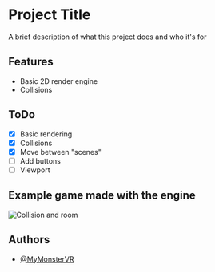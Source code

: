 # Project Title

A brief description of what this project does and who it's for

## Features

- Basic 2D render engine
- Collisions

## ToDo
- [x] Basic rendering
- [x] Collisions
- [x] Move between "scenes"
- [ ] Add buttons
- [ ] Viewport

## Example game made with the engine

![Collision and room](https://i.gyazo.com/16a280adb5d14a511a8e7360ebed7d50.gif)

## Authors

- [@MyMonsterVR](https://www.github.com/MyMonsterVR)

